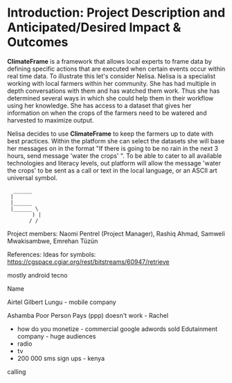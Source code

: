 # Introduction: Project Description and Anticipated/Desired Impact & Outcomes

**ClimateFrame** is a framework that allows local experts to frame data by defining specific actions that are executed when certain events occur within real time data. To illustrate this let's consider Nelisa. Nelisa is a specialist working with local farmers within her community. She has had multiple in depth conversations with them and has watched them work. Thus she has determined several ways in which she could help them in their workflow using her knowledge. She has access to a dataset that gives her information on when the crops of the farmers need to be watered and harvested to maximize output. 

Nelisa decides to use **ClimateFrame** to keep the farmers up to date with best practices. Within the platform she can select the datasets she will base her messages on in the format "If there is going to be no rain in the next 3 hours, send message 'water the crops' ". To be able to cater to all available technologies and literacy levels, out platform will allow the message 'water the crops' to be sent as a call or text in the local language, or an ASCII art universal symbol.

```
  ______
 |
 |______
 |______ \
        ) |
       / /
```

Project members: Naomi Pentrel (Project Manager), Rashiq Ahmad, Samweli Mwakisambwe, Emrehan Tüzün

References:
Ideas for symbols: https://cgspace.cgiar.org/rest/bitstreams/60947/retrieve


mostly android
tecno

Name


Airtel
Gilbert Lungu - mobile company


Ashamba
Poor Person Pays (ppp) doesn't work - Rachel
- how do you monetize - commercial 
google adwords sold
Edutainment company - huge audiences
- radio 
- tv
- 200 000 sms sign ups - kenya


calling 